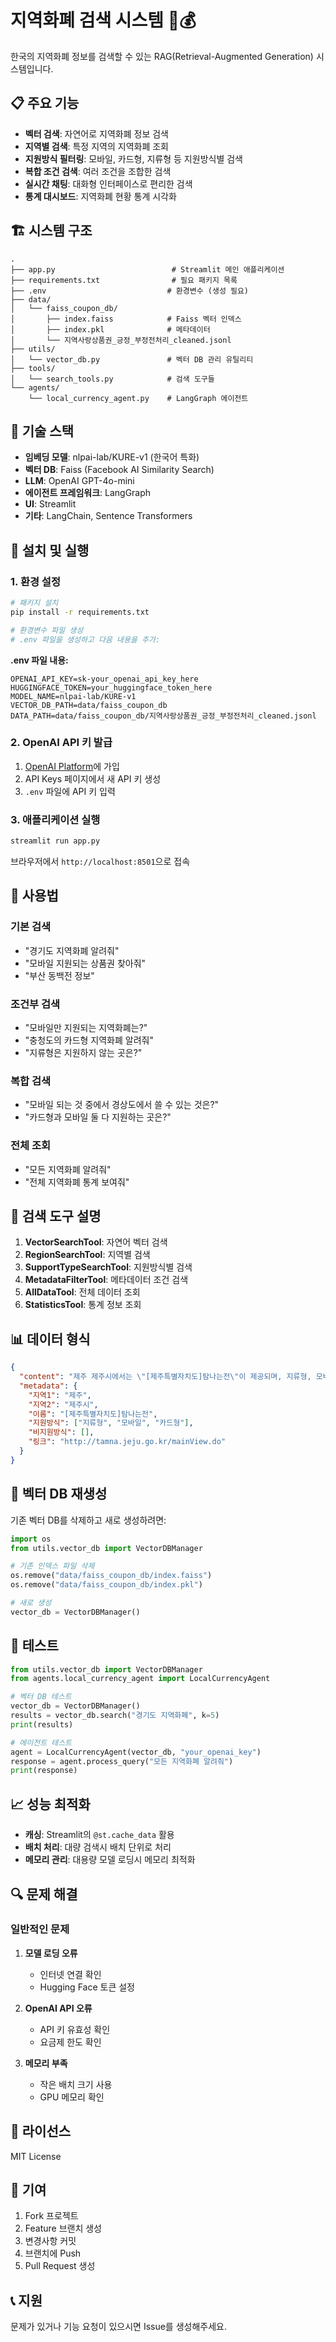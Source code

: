 # 지역화폐 검색 시스템 🏦💰

한국의 지역화폐 정보를 검색할 수 있는 RAG(Retrieval-Augmented Generation) 시스템입니다.

## 📋 주요 기능

- **벡터 검색**: 자연어로 지역화폐 정보 검색
- **지역별 검색**: 특정 지역의 지역화폐 조회
- **지원방식 필터링**: 모바일, 카드형, 지류형 등 지원방식별 검색
- **복합 조건 검색**: 여러 조건을 조합한 검색
- **실시간 채팅**: 대화형 인터페이스로 편리한 검색
- **통계 대시보드**: 지역화폐 현황 통계 시각화

## 🏗️ 시스템 구조

```
.
├── app.py                          # Streamlit 메인 애플리케이션
├── requirements.txt                # 필요 패키지 목록
├── .env                           # 환경변수 (생성 필요)
├── data/
│   └── faiss_coupon_db/
│       ├── index.faiss            # Faiss 벡터 인덱스
│       ├── index.pkl              # 메타데이터
│       └── 지역사랑상품권_긍정_부정전처리_cleaned.jsonl
├── utils/
│   └── vector_db.py               # 벡터 DB 관리 유틸리티
├── tools/
│   └── search_tools.py            # 검색 도구들
└── agents/
    └── local_currency_agent.py    # LangGraph 에이전트
```

## 🔧 기술 스택

- **임베딩 모델**: nlpai-lab/KURE-v1 (한국어 특화)
- **벡터 DB**: Faiss (Facebook AI Similarity Search)
- **LLM**: OpenAI GPT-4o-mini
- **에이전트 프레임워크**: LangGraph
- **UI**: Streamlit
- **기타**: LangChain, Sentence Transformers

## 🚀 설치 및 실행

### 1. 환경 설정

```bash
# 패키지 설치
pip install -r requirements.txt

# 환경변수 파일 생성
# .env 파일을 생성하고 다음 내용을 추가:
```

**.env 파일 내용:**
```env
OPENAI_API_KEY=sk-your_openai_api_key_here
HUGGINGFACE_TOKEN=your_huggingface_token_here
MODEL_NAME=nlpai-lab/KURE-v1
VECTOR_DB_PATH=data/faiss_coupon_db
DATA_PATH=data/faiss_coupon_db/지역사랑상품권_긍정_부정전처리_cleaned.jsonl
```

### 2. OpenAI API 키 발급

1. [OpenAI Platform](https://platform.openai.com/)에 가입
2. API Keys 페이지에서 새 API 키 생성
3. `.env` 파일에 API 키 입력

### 3. 애플리케이션 실행

```bash
streamlit run app.py
```

브라우저에서 `http://localhost:8501`으로 접속

## 📖 사용법

### 기본 검색
- "경기도 지역화폐 알려줘"
- "모바일 지원되는 상품권 찾아줘"
- "부산 동백전 정보"

### 조건부 검색
- "모바일만 지원되는 지역화폐는?"
- "충청도의 카드형 지역화폐 알려줘"
- "지류형은 지원하지 않는 곳은?"

### 복합 검색
- "모바일 되는 것 중에서 경상도에서 쓸 수 있는 것은?"
- "카드형과 모바일 둘 다 지원하는 곳은?"

### 전체 조회
- "모든 지역화폐 알려줘"
- "전체 지역화폐 통계 보여줘"

## 🎯 검색 도구 설명

1. **VectorSearchTool**: 자연어 벡터 검색
2. **RegionSearchTool**: 지역별 검색
3. **SupportTypeSearchTool**: 지원방식별 검색
4. **MetadataFilterTool**: 메타데이터 조건 검색
5. **AllDataTool**: 전체 데이터 조회
6. **StatisticsTool**: 통계 정보 조회

## 📊 데이터 형식

```json
{
  "content": "제주 제주시에서는 \"[제주특별자치도]탐나는전\"이 제공되며, 지류형, 모바일, 카드형은 지원되며.",
  "metadata": {
    "지역1": "제주",
    "지역2": "제주시", 
    "이름": "[제주특별자치도]탐나는전",
    "지원방식": ["지류형", "모바일", "카드형"],
    "비지원방식": [],
    "링크": "http://tamna.jeju.go.kr/mainView.do"
  }
}
```

## 🔄 벡터 DB 재생성

기존 벡터 DB를 삭제하고 새로 생성하려면:

```python
import os
from utils.vector_db import VectorDBManager

# 기존 인덱스 파일 삭제
os.remove("data/faiss_coupon_db/index.faiss")
os.remove("data/faiss_coupon_db/index.pkl")

# 새로 생성
vector_db = VectorDBManager()
```

## 🧪 테스트

```python
from utils.vector_db import VectorDBManager
from agents.local_currency_agent import LocalCurrencyAgent

# 벡터 DB 테스트
vector_db = VectorDBManager()
results = vector_db.search("경기도 지역화폐", k=5)
print(results)

# 에이전트 테스트
agent = LocalCurrencyAgent(vector_db, "your_openai_key")
response = agent.process_query("모든 지역화폐 알려줘")
print(response)
```

## 📈 성능 최적화

- **캐싱**: Streamlit의 `@st.cache_data` 활용
- **배치 처리**: 대량 검색시 배치 단위로 처리
- **메모리 관리**: 대용량 모델 로딩시 메모리 최적화

## 🔍 문제 해결

### 일반적인 문제

1. **모델 로딩 오류**
   - 인터넷 연결 확인
   - Hugging Face 토큰 설정

2. **OpenAI API 오류**
   - API 키 유효성 확인
   - 요금제 한도 확인

3. **메모리 부족**
   - 작은 배치 크기 사용
   - GPU 메모리 확인

## 📝 라이선스

MIT License

## 🤝 기여

1. Fork 프로젝트
2. Feature 브랜치 생성
3. 변경사항 커밋
4. 브랜치에 Push
5. Pull Request 생성

## 📞 지원

문제가 있거나 기능 요청이 있으시면 Issue를 생성해주세요. 